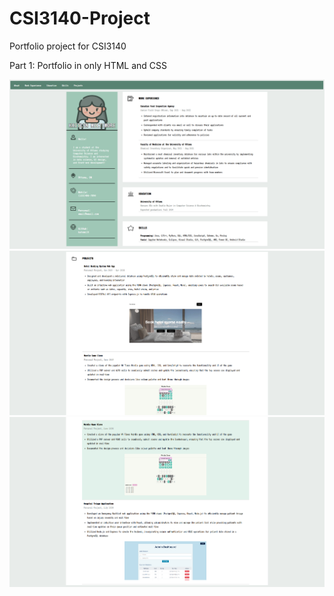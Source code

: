 # CSI3140-Project

Portfolio project for CSI3140

Part 1: Portfolio in only HTML and CSS

![alt text](public/images/screenshot1.PNG)
![alt text](public/images/screenshot2.PNG)
![alt text](public/images/screenshot3.PNG)